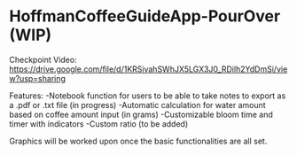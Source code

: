 # HoffmanCoffeeGuideApp-PourOver (WIP)

Checkpoint Video:
https://drive.google.com/file/d/1KRSivahSWhJX5LGX3J0_RDilh2YdDmSi/view?usp=sharing

Features:
-Notebook function for users to be able to take notes to export as a .pdf or .txt file (in progress)
-Automatic calculation for water amount based on coffee amount input (in grams)
-Customizable bloom time and timer with indicators
-Custom ratio (to be added)

Graphics will be worked upon once the basic functionalities are all set.
